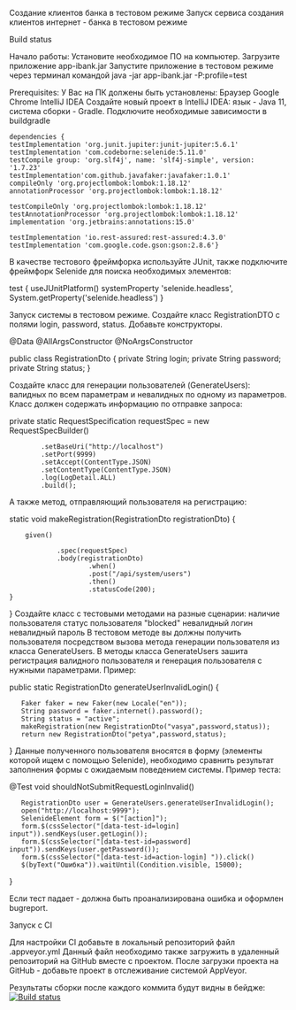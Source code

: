 Создание клиентов банка в тестовом режиме
Запуск сервиса создания клиентов интернет - банка в тестовом режиме

Build status

Начало работы:
Установите необходимое ПО на компьютер.
Загрузите приложение app-ibank.jar
Запустите приложение в тестовом режиме через терминал командой java -jar app-ibank.jar -P:profile=test

Prerequisites:
У Вас на ПК должены быть установлены:
Браузер Google Chrome
IntelliJ IDEA
Создайте новый проект в IntelliJ IDEA: язык - Java 11, система сборки - Gradle. Подключите необходимые зависимости в buildgradle


    dependencies {
    testImplementation 'org.junit.jupiter:junit-jupiter:5.6.1'
    testImplementation 'com.codeborne:selenide:5.11.0'
    testCompile group: 'org.slf4j', name: 'slf4j-simple', version: '1.7.23'
    testImplementation'com.github.javafaker:javafaker:1.0.1'
    compileOnly 'org.projectlombok:lombok:1.18.12'
    annotationProcessor 'org.projectlombok:lombok:1.18.12'

    testCompileOnly 'org.projectlombok:lombok:1.18.12'
    testAnnotationProcessor 'org.projectlombok:lombok:1.18.12'
    implementation 'org.jetbrains:annotations:15.0'

    testImplementation 'io.rest-assured:rest-assured:4.3.0'
    testImplementation 'com.google.code.gson:gson:2.8.6'}



В качестве тестового фреймфорка используйте JUnit, также подключите фреймфорк Selenide для поиска необходимых элементов:

test {
    useJUnitPlatform()
    systemProperty 'selenide.headless', System.getProperty('selenide.headless')
}

Запуск системы в тестовом режиме.
Создайте класс RegistrationDTO с полями login, password, status. Добавьте конструкторы.

@Data
@AllArgsConstructor
@NoArgsConstructor

public class RegistrationDto {
 private String login;
 private String password;
 private String status;
}

Создайте класс для генерации пользователей (GenerateUsers): валидных по всем параметрам и невалидных по одному из параметров.
Класс должен содержать информацию по отправке запроса:

private static RequestSpecification requestSpec = new RequestSpecBuilder()

            .setBaseUri("http://localhost")
            .setPort(9999)
            .setAccept(ContentType.JSON)
            .setContentType(ContentType.JSON)
            .log(LogDetail.ALL)
            .build();
            
А также метод, отправляющий пользователя на регистрацию:

static void makeRegistration(RegistrationDto registrationDto) {
 
        given()
       
                .spec(requestSpec)
                .body(registrationDto)
                        .when()
                        .post("/api/system/users")
                        .then()
                        .statusCode(200);
    }
}
Создайте класс с тестовыми методами на разные сценарии:
наличие пользователя
статус пользователя "blocked"
невалидный логин
невалидный пароль
В тестовом методе вы должны получить пользователя посредством вызова метода генерации пользователя из класса GenerateUsers. В методы класса GenerateUsers зашита регистрация валидного пользователя и генерация пользователя с нужными параметрами. Пример:

public static RegistrationDto generateUserInvalidLogin() {

       Faker faker = new Faker(new Locale("en"));
       String password = faker.internet().password();
       String status = "active";
       makeRegistration(new RegistrationDto("vasya",password,status));
       return new RegistrationDto("petya",password,status);
   }
Данные полученного пользователя вносятся в форму (элементы которой ищем с помощью Selenide), необходимо сравнить результат заполнения формы с ожидаемым поведением системы. Пример теста:


 @Test 
    void shouldNotSubmitRequestLoginInvalid() 
    
       RegistrationDto user = GenerateUsers.generateUserInvalidLogin();
       open("http://localhost:9999");
       SelenideElement form = $("[action]");
       form.$(cssSelector("[data-test-id=login] input")).sendKeys(user.getLogin());
       form.$(cssSelector("[data-test-id=password] input")).sendKeys(user.getPassword());
       form.$(cssSelector("[data-test-id=action-login] ")).click()
       $(byText("Ошибка")).waitUntil(Condition.visible, 15000);
   }
   
   
Если тест падает - должна быть проанализирована ошибка и оформлен bugreport.

Запуск с CI

Для настройки CI добавьте в локальный репозиторий файл .appveyor.yml Данный файл необходимо также загружить в удаленный репозиторий на GitHub вместе с проектом. После загрузки проекта на GitHub - добавьте проект в отслеживание системой AppVeyor.

Результаты сборки после каждого коммита будут видны в бейдже: 
 [![Build status](https://ci.appveyor.com/api/projects/status/0srs7age2itcmcpv?svg=true)](https://ci.appveyor.com/project/lina108108/hw5-2)
